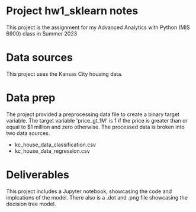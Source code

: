 # Project hw1_sklearn notes

 
This project is the assignment for my Advanced Analytics with Python (MIS 6900) class in Summer 2023

# Data sources
This project uses the Kansas City housing data.

# Data prep
The project provided a preprocessing data file to create a binary target variable. The target variable 'price_gt_1M' is 1 if
the price is greater than or equal to $1 million and zero otherwise. The processed data is broken into two data sources.
* kc_house_data_classification.csv
* kc_house_data_regression.csv

# Deliverables
This project includes a Jupyter notebook, showcasing the code and implcations of the model. There also is a .dot and .png file showcasing the decision tree model.
